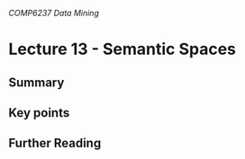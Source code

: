 *COMP6237 Data Mining*

# Lecture 13 - Semantic Spaces

## Summary

## Key points

## Further Reading
